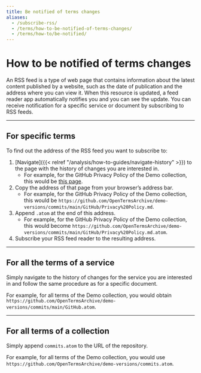 ```yaml
---
title: Be notified of terms changes
aliases:
  - /subscribe-rss/
  - /terms/how-to-be-notified-of-terms-changes/
  - /terms/how-to/be-notified/
---
```


# How to be notified of terms changes

An RSS feed is a type of web page that contains information about the latest content published by a website, such as the date of publication and the address where you can view it. When this resource is updated, a feed reader app automatically notifies you and you can see the update. You can receive notification for a specific service or document by subscribing to RSS feeds.

- - -

## For specific terms

To find out the address of the RSS feed you want to subscribe to:

1. [Navigate]({{< relref "/analysis/how-to-guides/navigate-history" >}}) to the page with the history of changes you are interested in.
    - For example, for the GitHub Privacy Policy of the Demo collection, this would be [this page](https://github.com/OpenTermsArchive/demo-versions/commits/main/GitHub/Privacy%20Policy.md).
2. Copy the address of that page from your browser’s address bar.
    - For example, for the GitHub Privacy Policy of the Demo collection, this would be `https://github.com/OpenTermsArchive/demo-versions/commits/main/GitHub/Privacy%20Policy.md`.
3. Append `.atom` at the end of this address.
    - For example, for the GitHub Privacy Policy of the Demo collection, this would become `https://github.com/OpenTermsArchive/demo-versions/commits/main/GitHub/Privacy%20Policy.md.atom`.
4. Subscribe your RSS feed reader to the resulting address.

- - -

## For all the terms of a service

Simply navigate to the history of changes for the service you are interested in and follow the same procedure as for a specific document.

For example, for all terms of the Demo collection, you would obtain `https://github.com/OpenTermsArchive/demo-versions/commits/main/GitHub.atom`.

- - -

## For all terms of a collection

Simply append `commits.atom` to the URL of the repository.

For example, for all terms of the Demo collection, you would use `https://github.com/OpenTermsArchive/demo-versions/commits.atom`.
